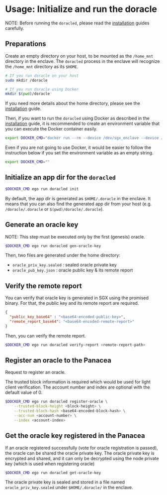 # Usage: Initialize and run the doracle

NOTE: Before running the `doracled`, please read the [installation](../README.md#installation) guides carefully.


## Preparations

Create an empty directory on your host, to be mounted as the `/home_mnt` directory in the enclave.
The `doracled` process in the enclave will recognize the `/home_mnt` directory as its `$HOME`.
```bash
# If you run doracle on your host
sudo mkdir /doracle

# If you run doracle using Docker
mkdir $(pwd)/doracle
```
If you need more details about the home directory, please see the [installation](./installation-src.md#for-production) guide.

Then, if you want to run the `doracled` using Docker as described in the [installation](./installation-docker.md) guide, it is recommended to create an environment variable that you can execute the Docker container easily.
```bash
export DOCKER_CMD="docker run --rm --device /dev/sgx_enclave --device /dev/sgx_provision -v $(pwd)/doracle:/doracle ghcr.io/medibloc/panacea-doracle:latest"
```
Even if you are not going to use Docker, it would be easier to follow the instruction below if you set the environment variable as an empty string.
```bash
export DOCKER_CMD=""
```


## Initialize an app dir for the `doracled`

```bash
$DOCKER_CMD ego run doracled init
```
By default, the app dir is generated as `$HOME/.doracle` in the enclave.
It means that you can also find the generated app dir from your host (e.g. `/doracle/.doracle` or `$(pwd)/doracle/.doracle`).

## Generate an oracle key

NOTE: This step must be executed only by the first (genesis) oracle.

```bash
$DOCKER_CMD ego run doracled gen-oracle-key
```
Then, two files are generated under the home directory:
- `oracle_priv_key.sealed` : sealed oracle private key
- `oracle_pub_key.json` : oracle public key & its remote report


## Verify the remote report

You can verify that oracle key is generated in SGX using the promised binary.
For that, the public key and its remote report are required.

```json
{
  "public_key_base64" : "<base64-encoded-public-key>",
  "remote_report_base64": "<base64-encoded-remote-report>"
}
```

Then, you can verify the remote report.
```bash
$DOCKER_CMD ego run doracled verify-report <remote-report-path>
```

## Register an oracle to the Panacea

Request to register an oracle.

The trusted block information is required which would be used for light client verification.
The account number and index are optional with the default value of 0.

```bash
$DOCKER_CMD ego run doracled register-oracle \
    --trusted-block-height <block-height> \
    --trusted-block-hash <base64-encoded-block-hash> \
    --acc-num <account-number> \
    --index <account-index>
```

## Get the oracle key registered in the Panacea

If an oracle registered successfully (vote for oracle registration is passed), the oracle can be shared the oracle private key.
The oracle private key is encrypted and shared, and it can only be decrypted using the node private key (which is used when registering oracle) 

```bash
$DOCKER_CMD ego run doracled get-oracle-key
```

The oracle private key is sealed and stored in a file named `oracle_priv_key.sealed` under `$HOME/.doracle/` in the enclave.